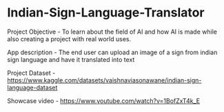 # Indian-Sign-Language-Translator
Project Objective - To learn about the field of AI and how AI is made while also creating a project with real world uses.

App description - The end user can upload an image of a sign from indian sign language and have it translated into text

Project Dataset - https://www.kaggle.com/datasets/vaishnaviasonawane/indian-sign-language-dataset

Showcase video - https://www.youtube.com/watch?v=1BofZxT4k_E
